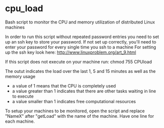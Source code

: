 # cpu_load
Bash script to monitor the CPU and memory utilization of distributed Linux machines

In order to run this script without repeated password entries you need to set up an ssh key to store your password.
If not set up correctly, you'll need to enter your password for every single time you ssh to a machine
For setting up the ssh key look here: http://www.linuxproblem.org/art_9.html

If this script does not execute on your machine run: chmod 755 CPUload

The outut indicates the load over the last 1, 5 and 15 minutes as well as the memory usage
- a value of 1 means that the CPU is completely used
- a value greater than 1 indicates that there are other tasks waiting in line to execute
- a value smaller than 1 indicates free computational resources

To setup your machines to be monitored, open the script and replace "NameX" after "getLoad" with the name of the machine. Have one line for each machine.

